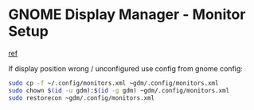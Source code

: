 # GNOME Display Manager - Monitor Setup

[ref](https://discussion.fedoraproject.org/t/gnome-login-menu-on-wrong-screen/74154/2)

If display position wrong / unconfigured use config from gnome config:

```sh
sudo cp -f ~/.config/monitors.xml ~gdm/.config/monitors.xml
sudo chown $(id -u gdm):$(id -g gdm) ~gdm/.config/monitors.xml
sudo restorecon ~gdm/.config/monitors.xml
```

